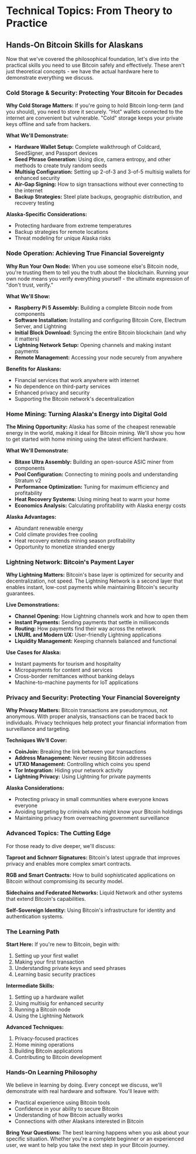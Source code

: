 # Technical Topics: From Theory to Practice
## Hands-On Bitcoin Skills for Alaskans

Now that we've covered the philosophical foundation, let's dive into the practical skills you need to use Bitcoin safely and effectively. These aren't just theoretical concepts - we have the actual hardware here to demonstrate everything we discuss.

### Cold Storage & Security: Protecting Your Bitcoin for Decades

**Why Cold Storage Matters:** If you're going to hold Bitcoin long-term (and you should), you need to store it securely. "Hot" wallets connected to the internet are convenient but vulnerable. "Cold" storage keeps your private keys offline and safe from hackers.

**What We'll Demonstrate:**
- **Hardware Wallet Setup:** Complete walkthrough of Coldcard, SeedSigner, and Passport devices
- **Seed Phrase Generation:** Using dice, camera entropy, and other methods to create truly random seeds
- **Multisig Configuration:** Setting up 2-of-3 and 3-of-5 multisig wallets for enhanced security
- **Air-Gap Signing:** How to sign transactions without ever connecting to the internet
- **Backup Strategies:** Steel plate backups, geographic distribution, and recovery testing

**Alaska-Specific Considerations:**
- Protecting hardware from extreme temperatures
- Backup strategies for remote locations
- Threat modeling for unique Alaska risks

### Node Operation: Achieving True Financial Sovereignty

**Why Run Your Own Node:** When you use someone else's Bitcoin node, you're trusting them to tell you the truth about the blockchain. Running your own node means you verify everything yourself - the ultimate expression of "don't trust, verify."

**What We'll Show:**
- **Raspberry Pi 5 Assembly:** Building a complete Bitcoin node from components
- **Software Installation:** Installing and configuring Bitcoin Core, Electrum Server, and Lightning
- **Initial Block Download:** Syncing the entire Bitcoin blockchain (and why it matters)
- **Lightning Network Setup:** Opening channels and making instant payments
- **Remote Management:** Accessing your node securely from anywhere

**Benefits for Alaskans:**
- Financial services that work anywhere with internet
- No dependence on third-party services
- Enhanced privacy and security
- Supporting the Bitcoin network's decentralization

### Home Mining: Turning Alaska's Energy into Digital Gold

**The Mining Opportunity:** Alaska has some of the cheapest renewable energy in the world, making it ideal for Bitcoin mining. We'll show you how to get started with home mining using the latest efficient hardware.

**What We'll Demonstrate:**
- **Bitaxe Ultra Assembly:** Building an open-source ASIC miner from components
- **Pool Configuration:** Connecting to mining pools and understanding Stratum v2
- **Performance Optimization:** Tuning for maximum efficiency and profitability
- **Heat Recovery Systems:** Using mining heat to warm your home
- **Economics Analysis:** Calculating profitability with Alaska energy costs

**Alaska Advantages:**
- Abundant renewable energy
- Cold climate provides free cooling
- Heat recovery extends mining season profitability
- Opportunity to monetize stranded energy

### Lightning Network: Bitcoin's Payment Layer

**Why Lightning Matters:** Bitcoin's base layer is optimized for security and decentralization, not speed. The Lightning Network is a second layer that enables instant, low-cost payments while maintaining Bitcoin's security guarantees.

**Live Demonstrations:**
- **Channel Opening:** How Lightning channels work and how to open them
- **Instant Payments:** Sending payments that settle in milliseconds
- **Routing:** How payments find their way across the network
- **LNURL and Modern UX:** User-friendly Lightning applications
- **Liquidity Management:** Keeping channels balanced and functional

**Use Cases for Alaska:**
- Instant payments for tourism and hospitality
- Micropayments for content and services
- Cross-border remittances without banking delays
- Machine-to-machine payments for IoT applications

### Privacy and Security: Protecting Your Financial Sovereignty

**Why Privacy Matters:** Bitcoin transactions are pseudonymous, not anonymous. With proper analysis, transactions can be traced back to individuals. Privacy techniques help protect your financial information from surveillance and targeting.

**Techniques We'll Cover:**
- **CoinJoin:** Breaking the link between your transactions
- **Address Management:** Never reusing Bitcoin addresses
- **UTXO Management:** Controlling which coins you spend
- **Tor Integration:** Hiding your network activity
- **Lightning Privacy:** Using Lightning for private payments

**Alaska Considerations:**
- Protecting privacy in small communities where everyone knows everyone
- Avoiding targeting by criminals who might know your Bitcoin holdings
- Maintaining privacy from overreaching government surveillance

### Advanced Topics: The Cutting Edge

For those ready to dive deeper, we'll discuss:

**Taproot and Schnorr Signatures:** Bitcoin's latest upgrade that improves privacy and enables more complex smart contracts.

**RGB and Smart Contracts:** How to build sophisticated applications on Bitcoin without compromising its security model.

**Sidechains and Federated Networks:** Liquid Network and other systems that extend Bitcoin's capabilities.

**Self-Sovereign Identity:** Using Bitcoin's infrastructure for identity and authentication systems.

### The Learning Path

**Start Here:** If you're new to Bitcoin, begin with:
1. Setting up your first wallet
2. Making your first transaction
3. Understanding private keys and seed phrases
4. Learning basic security practices

**Intermediate Skills:**
1. Setting up a hardware wallet
2. Using multisig for enhanced security
3. Running a Bitcoin node
4. Using the Lightning Network

**Advanced Techniques:**
1. Privacy-focused practices
2. Home mining operations
3. Building Bitcoin applications
4. Contributing to Bitcoin development

### Hands-On Learning Philosophy

We believe in learning by doing. Every concept we discuss, we'll demonstrate with real hardware and software. You'll leave with:
- Practical experience using Bitcoin tools
- Confidence in your ability to secure Bitcoin
- Understanding of how Bitcoin actually works
- Connections with other Alaskans interested in Bitcoin

**Bring Your Questions:** The best learning happens when you ask about your specific situation. Whether you're a complete beginner or an experienced user, we want to help you take the next step in your Bitcoin journey.
